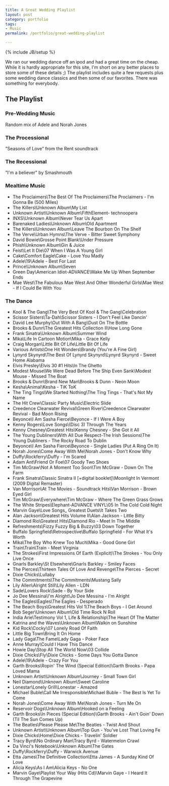 ```yaml
---
title: A Great Wedding Playlist
layout: post
category: portfolio
tags:
- Music
permalink: /portfolio/great-wedding-playlist

---
```

{% include JB/setup %}
<div id="node-318" class="node node-portfolio node-promoted">
  <div class="content clearfix">
    <div class="field field-name-body field-type-text-with-summary field-label-hidden"><div class="field-items"><div class="field-item even"><p>We ran our wedding dance off an ipod and had a great time on the cheap. While it is hardly appropriate for this site, I'm short on any better places to store some of these details ;) The playlist includes quite a few requests plus some wedding dance classics and then some of our favorites. There was something for everybody.</p>
<!--break-->
<h2>
	The Playlist</h2>
<h3>
	Pre-Wedding Music</h3>
<p>Random mix of Adele and Norah Jones</p>
<h3>
	The Processional</h3>
<p>"Seasons of Love" from the Rent soundtrack</p>
<h3>
	The Recessional</h3>
<p>"I'm a believer" by Smashmouth</p>
<h3>
	Mealtime Music</h3>
<ul><li>
		The Proclaimers\The Best Of The Proclaimers\The Proclaimers - I'm Gonna Be (500 Miles)</li>
	<li>
		The Killers\Unknown Album\My List</li>
	<li>
		Unknown Artist\Unknown Album\FifthElement- technoopera</li>
	<li>
		INXS\Unknown Album\Never Tear Us Apart</li>
	<li>
		Barenaked Ladies\Unknown Album\Old Apartment</li>
	<li>
		The Killers\Unknown Album\Leave The Bourbon On The Shelf</li>
	<li>
		The Verve\Urban Hymns\The Verve - Bitter Sweet Symphony</li>
	<li>
		David Bowie\Grosse Point Blank\Under Pressure</li>
	<li>
		Phish\Unknown Album\Gin &amp; Juice</li>
	<li>
		Feist\Let It Die\07 When I Was A Young Girl</li>
	<li>
		Cake\Comfort Eagle\Cake - Love You Madly</li>
	<li>
		Adele\19\Adele - Best For Last</li>
	<li>
		Prince\Unknown Album\Seven</li>
	<li>
		Green Day\American Idiot-ADVANCE\Wake Me Up When September Ends</li>
	<li>
		Mae West\The Fabulous Mae West And Other Wonderful Girls\Mae West - If I Could Be With You</li>
</ul><h3>
	The Dance</h3>
<ul><li>
		Kool &amp; The Gang\The Very Best Of Kool &amp; The Gang\Celebration</li>
	<li>
		Scissor Sisters\Ta-Dah\Scissor Sisters - I Don't Feel Like Dancin'</li>
	<li>
		David Lee Murphy\Out With A Bang\Dust On The Bottle</li>
	<li>
		Brooks &amp; Dunn\The Greatest Hits Collection II\How Long Gone</li>
	<li>
		Frank Sinatra\Unknown Album\Summer Wind</li>
	<li>
		Mika\Life In Cartoon Motion\Mika - Grace Kelly</li>
	<li>
		Craig Morgan\Little Bit Of Life\Little Bit Of Life</li>
	<li>
		Various Artists\One Hit Wonders\Brandy (You're A Fine Girl)</li>
	<li>
		Lynyrd Skynyrd\The Best Of Lynyrd Skynyrd\Lynyrd Skynyrd - Sweet Home Alabama</li>
	<li>
		Elvis Presley\Elvis 30 #1 Hits\In The Ghetto</li>
	<li>
		Modest Mouse\We Were Dead Before The Ship Even Sank\Modest Mouse - Missed The Boat</li>
	<li>
		Brooks &amp; Dunn\Brand New Man\Brooks &amp; Dunn - Neon Moon</li>
	<li>
		Kesha\Animal\Kesha - TiK ToK</li>
	<li>
		The Ting Tings\We Started Nothing\The Ting Tings - That's Not My Name</li>
	<li>
		The Hit Crew\Classic Party Music\Electric Slide</li>
	<li>
		Creedence Clearwater Revival\Green River\Creedence Clearwater Revival - Bad Moon Rising</li>
	<li>
		Beyonce\I Am Sasha Fierce\Beyonce - If I Were A Boy</li>
	<li>
		Kenny Rogers\Love Songs\(Disc 3) Through The Years</li>
	<li>
		Kenny Chesney\Greatest Hits\Kenny Chesney - She Got it All</li>
	<li>
		The Young Dubliners\With All Due Respect-The Irish Sessions\The Young Dubliners - The Rocky Road To Dublin</li>
	<li>
		Beyonce\I Am Sasha Fierce\Beyonce - Single Ladies (Put A Ring On It)</li>
	<li>
		Norah Jones\Come Away With Me\Norah Jones - Don't Know Why</li>
	<li>
		Duffy\Rockferry\Duffy - I'm Scared</li>
	<li>
		Adam Ant\Friend Or Foe\07 Goody Two Shoes</li>
	<li>
		Tim McGraw\Not A Moment Too Soon\Tim McGraw - Down On The Farm</li>
	<li>
		Frank Sinatra\Classic Sinatra II [+digital booklet]\Moonlight In Vermont (2009 Digital Remaster)</li>
	<li>
		Van Morrison\At The Movies - Soundtrack Hits\Van Morrison - Brown Eyed Girl</li>
	<li>
		Tim McGraw\Everywhere\Tim McGraw - Where The Green Grass Grows</li>
	<li>
		The White Stripes\Elephant-ADVANCE VINYL\05 In The Cold Cold Night</li>
	<li>
		Marvin Gaye\Love Songs_ Greatest Duets\It Takes Two</li>
	<li>
		Alan Jackson\Greatest Hits Volume II\Alan Jackson - Little Bitty</li>
	<li>
		Diamond Rio\Greatest Hits\Diamond Rio - Meet In The Middle</li>
	<li>
		Refreshments\Fizzy Fuzzy Big &amp; Buzzy\03 Down Together</li>
	<li>
		Buffalo Springfield\Retrospective\Buffalo Springfield - For What It's Worth</li>
	<li>
		Mika\The Boy Who Knew Too Much\Mika - Good Gone Girl</li>
	<li>
		Train\Train\Train - Meet Virginia</li>
	<li>
		The Strokes\First Impressions Of Earth (Explicit)\The Strokes - You Only Live Once</li>
	<li>
		Gnarls Barkley\St Elsewhere\Gnarls Barkley - Smiley Faces</li>
	<li>
		The Pierces\Thirteen Tales Of Love And Revenge\The Pierces - Secret</li>
	<li>
		Dixie Chicks\Lullaby</li>
	<li>
		The Commitments\The Commitments\Mustang Sally</li>
	<li>
		Lily Allen\Alright Still\Lily Allen - LDN</li>
	<li>
		Sade\Lovers Rock\Sade - By Your Side</li>
	<li>
		Jo Dee Messina\I'm Alright\Jo Dee Messina - I'm Alright</li>
	<li>
		The Eagles\Eagles\The Eagles - Desperado</li>
	<li>
		The Beach Boys\Greatest Hits Vol 1\The Beach Boys - I Get Around</li>
	<li>
		Bob Seger\Unknown Album\Old Time Rock N Roll</li>
	<li>
		India Arie\Testimony Vol 1, Life &amp; Relationship\The Heart Of The Matter</li>
	<li>
		Katrina and the Waves\Unknown Album\Walkin on Sunshine</li>
	<li>
		Kid Rock\Cocky\07 Lonely Road Of Faith</li>
	<li>
		Little Big Town\Bring It On Home</li>
	<li>
		Lady Gaga\The Fame\Lady Gaga - Poker Face</li>
	<li>
		Anne Murray\Could I Have This Dance</li>
	<li>
		Howie Day\Stop All The World Now\03 Collide</li>
	<li>
		Dixie Chicks\Fly\Dixie Chicks - Some Days You Gotta Dance</li>
	<li>
		Adele\19\Adele - Crazy For You</li>
	<li>
		Garth Brooks\Ropin' The Wind (Special Edition)\Garth Brooks - Papa Loved Mama</li>
	<li>
		Unknown Artist\Unknown Album\Journey - Small Town Girl</li>
	<li>
		Neil Diamond\Unknown Album\Sweet Caroline</li>
	<li>
		Lonestar\Lonely Grill\Lonestar - Amazed</li>
	<li>
		Michael Buble\Call Me Irresponsible\Michael Buble - The Best Is Yet To Come</li>
	<li>
		Norah Jones\Come Away With Me\Norah Jones - Turn Me On</li>
	<li>
		Reservoir Dogs\Unknown Album\Hooked on a Feeling</li>
	<li>
		Garth Brooks\In Pieces (Special Edition)\Garth Brooks - Ain't Goin' Down (Til The Sun Comes Up)</li>
	<li>
		The Beatles\Please Please Me\The Beatles - Twist And Shout</li>
	<li>
		Unknown Artist\Unknown Album\Top Gun - You've Lost That Loving Fe</li>
	<li>
		Dixie Chicks\Home\Dixie Chicks - Travelin' Soldier</li>
	<li>
		Tracy Byrd\No Ordinary Man\Tracy Byrd - Watermelon Crawl</li>
	<li>
		Da Vinci's Notebook\Unknown Album\The Gates</li>
	<li>
		Duffy\Rockferry\Duffy - Warwick Avenue</li>
	<li>
		Etta James\The Definitive Collection\Etta James - A Sunday Kind Of Love</li>
	<li>
		Alicia Keys\As I Am\Alicia Keys - No One</li>
	<li>
		Marvin Gaye\Playlist Your Way (Hits Cd)\Marvin Gaye - I Heard It Through The Grapevine</li>
</ul></div></div></div>  </div>
</div>
